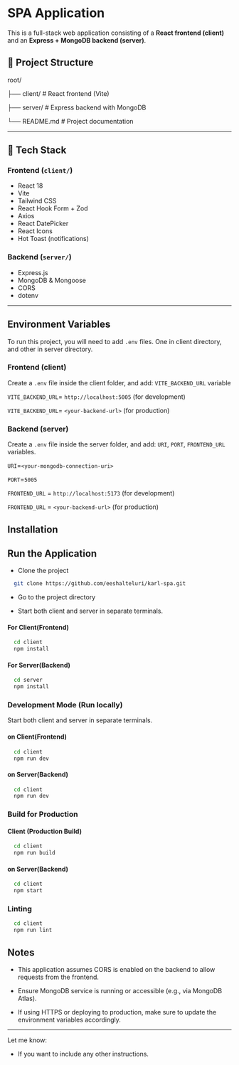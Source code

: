 
# SPA Application

This is a full-stack web application consisting of a **React frontend (client)** and an **Express + MongoDB backend (server)**.
## 📁 Project Structure

root/

├── client/ # React frontend (Vite)

├── server/ # Express backend with MongoDB

└── README.md # Project documentation

---

## 🚀 Tech Stack

### Frontend (`client/`)
- React 18
- Vite
- Tailwind CSS
- React Hook Form + Zod
- Axios
- React DatePicker
- React Icons
- Hot Toast (notifications)

### Backend (`server/`)
- Express.js
- MongoDB & Mongoose
- CORS
- dotenv

---

## Environment Variables


To run this project, you will need to add `.env` files. One in client directory, and other in server directory.

### Frontend (client)
Create a `.env` file inside the client folder, and add:
`VITE_BACKEND_URL` variable

`VITE_BACKEND_URL`= `http://localhost:5005` (for development)

`VITE_BACKEND_URL`= `<your-backend-url>` (for production)

### Backend (server)
Create a `.env` file inside the server folder, and add:
`URI`, `PORT`, `FRONTEND_URL` variables.

`URI`=`<your-mongodb-connection-uri>`

`PORT`=`5005`

`FRONTEND_URL` = `http://localhost:5173` (for development)

`FRONTEND_URL` = `<your-backend-url>` (for production)


## Installation

## Run the Application

- Clone the project

```bash
  git clone https://github.com/eeshalteluri/karl-spa.git
```

- Go to the project directory

- Start both client and server in separate terminals.

#### For Client(Frontend)

```bash
  cd client
  npm install
```
#### For Server(Backend)

```bash
  cd server
  npm install
```

### Development Mode (Run locally)

Start both client and server in separate terminals.

#### on Client(Frontend)

```bash
  cd client
  npm run dev
```

#### on Server(Backend)

```bash
  cd client
  npm run dev
```

### Build for Production

#### Client (Production Build)

```bash
  cd client
  npm run build
```

#### on Server(Backend)

```bash
  cd client
  npm start
```

### Linting

```bash
  cd client
  npm run lint
```

## Notes
- This application assumes CORS is enabled on the backend to allow requests from the frontend.

- Ensure MongoDB service is running or accessible (e.g., via MongoDB Atlas).

- If using HTTPS or deploying to production, make sure to update the environment variables accordingly.

---

Let me know:
- If you want to include any other instructions.




    
